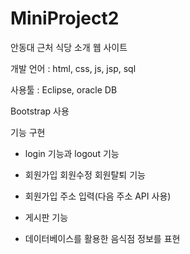 # MiniProject2
안동대 근처 식당 소개 웹 사이트 

개발 언어 : html, css, js, jsp, sql

사용툴 : Eclipse, oracle DB

Bootstrap 사용

기능 구현

- login 기능과 logout 기능

- 회원가입 회원수정 회원탈퇴 기능

- 회원가입 주소 입력(다음 주소 API 사용)

- 게시판 기능

- 데이터베이스를 활용한 음식점 정보를 표현







